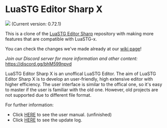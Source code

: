 LuaSTG Editor Sharp X
====
![](https://cdn.discordapp.com/emojis/871436538087624805.png?v=1) (Current version: 0.72.1)

This is a clone of the [LuaSTG Editor Sharp](https://github.com/czh098tom/LuaSTG-Editor-Sharp) repository with making more features that are compatible with LuaSTG-x.

You can check the changes we've made already at our [wiki page](https://github.com/zinoLath/LuaSTG-Editor-Sharp-X/wiki)!

*Join our Discord server for more information and other content:* https://discord.gg/bhM599npvd


LuaSTG Editor Sharp X is an unoffical LuaSTG Editor.
The aim of LuaSTG Editor Sharp X is to develop an user-friendly, high extensive editor with higher efficiency.
The user interface is similar to the offical one, so it's easy to master if the user is familiar with the old one.
However, old projects are not supported due to different file format.

For further information:

* Click [HERE](https://github.com/RyannThi/LuaSTG-Editor-Sharp-X/blob/main/User%20Manual.md) to see the user manual. (unfinished)
* Click [HERE](https://github.com/RyannThi/LuaSTG-Editor-Sharp-X/blob/main/LuaSTGEditorSharp/Update%20Log.txt) to see the update log.
